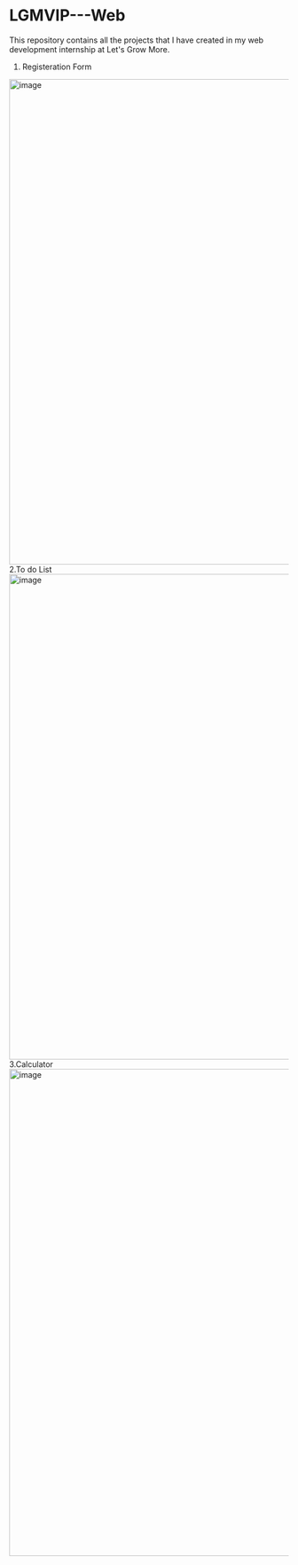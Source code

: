 # LGMVIP---Web
This repository contains all the projects that I have created in my web development internship at Let's Grow More.
1. Registeration Form
<img width="1882" height="875" alt="image" src="https://github.com/user-attachments/assets/ac74c64b-7aef-45a5-be30-3620d9f6bda2" />
2.To do List
<img width="1905" height="875" alt="image" src="https://github.com/user-attachments/assets/584c7c39-b0c2-48d1-b923-ccb331bee407" />
3.Calculator
<img width="1892" height="878" alt="image" src="https://github.com/user-attachments/assets/c17e76d3-0262-4b08-9000-1b17b083a854" />
